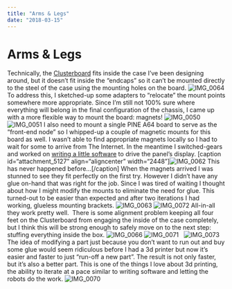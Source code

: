 ```yaml
---
title: "Arms & Legs"
date: "2018-03-15"
---
```


<div class="content">
<h1 id="arms-legs">Arms &amp; Legs</h1>
<p>Technically, the <a href="https://jjg.2soc.net/2018/02/23/pine64-cluster-board/" target="_blank">Clusterboard</a> fits inside the case I’ve been designing around, but it doesn’t fit inside the “endcaps” so it can’t be mounted directly to the steel of the case using the mounting holes on the board. <img alt="IMG_0064" src="/wp/2018/03/img_0064.jpg"/> To address this, I sketched-up some adapters to “relocate” the mount points somewhere more appropriate. Since I’m still not 100% sure where everything will belong in the final configuration of the chassis, I came up with a more flexible way to mount the board: magnets! <img alt="IMG_0050" src="/wp/2018/03/img_0050.jpg"/> <img alt="IMG_0051" src="/wp/2018/03/img_0051.jpg"/> I also need to mount a single PINE A64 board to serve as the “front-end node” so I whipped-up a couple of magnetic mounts for this board as well. I wasn’t able to find appropriate magnets locally so I had to wait for some to arrive from The Internet. In the meantime I switched-gears and worked on <a href="https://jjg.2soc.net/2018/03/14/front-panel-software/" target="_blank">writing a little software</a> to drive the panel’s display. [caption id=“attachment_5127” align=“aligncenter” width=“2448”]<img alt="IMG_0062" src="/wp/2018/03/img_0062.jpg"/> This has never happened before…[/caption] When the magnets arrived I was stunned to see they fit perfectly on the first try. However I didn’t have any glue on-hand that was right for the job. Since I was tired of waiting I thought about how I might modify the mounts to eliminate the need for glue. This turned-out to be easier than expected and after two iterations I had working, glueless mounting brackets. <img alt="IMG_0063" src="/wp/2018/03/img_0063.jpg"/> <img alt="IMG_0072" src="/wp/2018/03/img_0072.jpg"/> All-in-all they work pretty well.  There is some alignment problem keeping all four feet on the Clusterboard from engaging the inside of the case completely, but I think this will be strong enough to safely move on to the next step: stuffing everything inside the box. <img alt="IMG_0066" src="/wp/2018/03/img_0066.jpg"/> <img alt="IMG_0071" src="/wp/2018/03/img_0071.jpg"/>   <img alt="IMG_0073" src="/wp/2018/03/img_0073.jpg"/> The idea of modifying a part just because you don’t want to run out and buy some glue would seem ridiculous before I had a 3d printer but now it’s easier and faster to just “run-off a new part”. The result is not only faster, but it’s also a better part. This is one of the things I love about 3d printing, the ability to iterate at a pace similar to writing software and letting the robots do the work. <img alt="IMG_0070" src="/wp/2018/03/img_0070.jpg"/></p>
</div>

